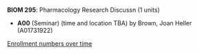**BIOM 295**: Pharmacology Research Discussn (1 units)

- **A00** (Seminar) (time and location TBA) by Brown, Joan Heller (A01731922)

[Enrollment numbers over time](./BIOM295.tsv)
